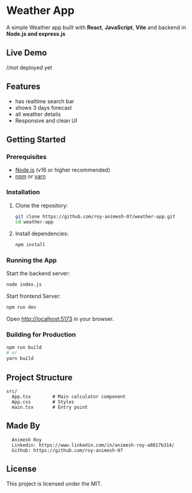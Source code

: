 # Weather App

A simple Weather app built with **React**, **JavaScript**, **Vite**  and backend in **Node.js and express.js**

## Live Demo 
  //not deployed yet
## Features

- has realtime search bar
- shows 3 days forecast
- all weather details
- Responsive and clean UI

## Getting Started

### Prerequisites

- [Node.js](https://nodejs.org/) (v16 or higher recommended)
- [npm](https://www.npmjs.com/) or [yarn](https://yarnpkg.com/)

### Installation

1. Clone the repository:
   ```sh
   git clone https://github.com/roy-animesh-07/weather-app.git
   cd weather-app
   ```

2. Install dependencies:
   ```sh
   npm install
   ```

### Running the App

Start the backend server:
```sh
node index.js

```
Start frontend Server:
```sh
npm run dev
```

Open [http://localhost:5173](http://localhost:5173) in your browser.

### Building for Production

```sh
npm run build
# or
yarn build
```

## Project Structure

```
src/
  App.tsx        # Main calculator component
  App.css        # Styles
  main.tsx       # Entry point
```

## Made By
```
  Animesh Roy
  Linkedin: https://www.linkedin.com/in/animesh-roy-a8817b314/
  Github: https://github.com/roy-animesh-07
```
## License

This project is licensed under the MIT.
